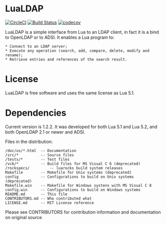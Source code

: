# LuaLDAP

[![CircleCI](https://circleci.com/gh/devurandom/lualdap.svg?style=shield)](https://circleci.com/gh/devurandom/lualdap)
[![Build Status](https://travis-ci.org/devurandom/lualdap.svg?branch=master)](https://travis-ci.org/devurandom/lualdap)
[![codecov](https://codecov.io/gh/devurandom/lualdap/branch/master/graph/badge.svg)](https://codecov.io/gh/devurandom/lualdap)

LuaLDAP is a simple interface from Lua to an LDAP client, in fact it is a bind to
OpenLDAP or to ADSI. It enables a Lua program to:

    * Connect to an LDAP server;
    * Execute any operation (search, add, compare, delete, modify and rename);
    * Retrieve entries and references of the search result.

# License

LuaLDAP is free software and uses the same license as Lua 5.1.

# Dependencies

Current version is 1.2.2. It was developed for both Lua 5.1 and Lua 5.2,
and both OpenLDAP 2.1 or newer and ADSI.

Files in the distribution:

    /doc/us/*.html  -- Documentation
	/src/*			-- Source files
	/tests/*        -- Test files
	/vc6/*          -- Build files for MS Visual C 6 (deprecated)
    /rockspecs/         -- luarocks build system releases
    Makefile        -- Makefile for Unix systems (deprecated)
    config          -- Configurations to build on Unix systems (deprecated)
    Makefile.win    -- Makefile for Windows systens with MS Visual C 8
    config.win      -- Configurations to build on Windows systems
    README.md       -- This file
    CONTRIBUTORS.md -- Who contributed what
    LICENSE.md      -- MIT License reference

Please see CONTRIBUTORS for contribution information and documentation on original source
